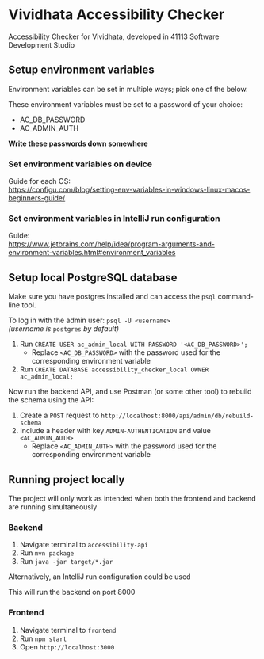 # Vividhata Accessibility Checker

Accessibility Checker for Vividhata, developed in 41113 Software Development Studio

## Setup environment variables
Environment variables can be set in multiple ways; pick one of the below.

These environment variables must be set to a password of your choice:
- AC_DB_PASSWORD
- AC_ADMIN_AUTH

**Write these passwords down somewhere**

### Set environment variables on device
Guide for each OS:  
https://configu.com/blog/setting-env-variables-in-windows-linux-macos-beginners-guide/

### Set environment variables in IntelliJ run configuration
Guide:  
https://www.jetbrains.com/help/idea/program-arguments-and-environment-variables.html#environment_variables

## Setup local PostgreSQL database
Make sure you have postgres installed and can access the `psql` command-line tool.

To log in with the admin user: `psql -U <username>`  
*(username is* `postgres` *by default)*

1. Run `CREATE USER ac_admin_local WITH PASSWORD '<AC_DB_PASSWORD>';`
   * Replace `<AC_DB_PASSWORD>` with the password used for the corresponding environment variable
2. Run `CREATE DATABASE accessibility_checker_local OWNER ac_admin_local;`

Now run the backend API, and use Postman (or some other tool) to rebuild the schema using the API:
1. Create a `POST` request to `http://localhost:8000/api/admin/db/rebuild-schema`
2. Include a header with key `ADMIN-AUTHENTICATION` and value `<AC_ADMIN_AUTH>`
   * Replace `<AC_ADMIN_AUTH>` with the password used for the corresponding environment variable

## Running project locally
The project will only work as intended when both the frontend and backend are running simultaneously

### Backend
1. Navigate terminal to `accessibility-api`
2. Run `mvn package`
3. Run `java -jar target/*.jar`

Alternatively, an IntelliJ run configuration could be used

This will run the backend on port 8000

### Frontend
1. Navigate terminal to `frontend`
2. Run `npm start`
3. Open `http://localhost:3000`
